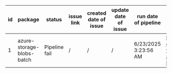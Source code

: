 
| id | package | status | issue link | created date of issue | update date of issue | run date of pipeline | pipeline run link |
|----|---------|--------|------------|-----------------------|----------------------| ---------------------| ----------------- |
| 1 | azure-storage-blobs-batch | Pipeline fail | / | / | / | 6/23/2025 3:23:56 AM | https://dev.azure.com/v-qzhong-dotnet/content-validation-automation/_build/results?buildId=6 |